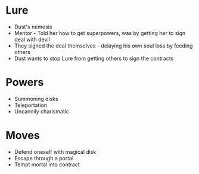 # Lure
* Dust's nemesis
* Mentor - Told her how to get superpowers, was by getting her to sign deal with devil
* They signed the deal themselves - delaying his own soul loss by feeding others
* Dust wants to stop Lure from getting others to sign the contracts

# Powers
* Summoning disks
* Teleportation
* Uncannily charismatic

# Moves
* Defend oneself with magical disk
* Escape through a portal
* Tempt mortal into contract
